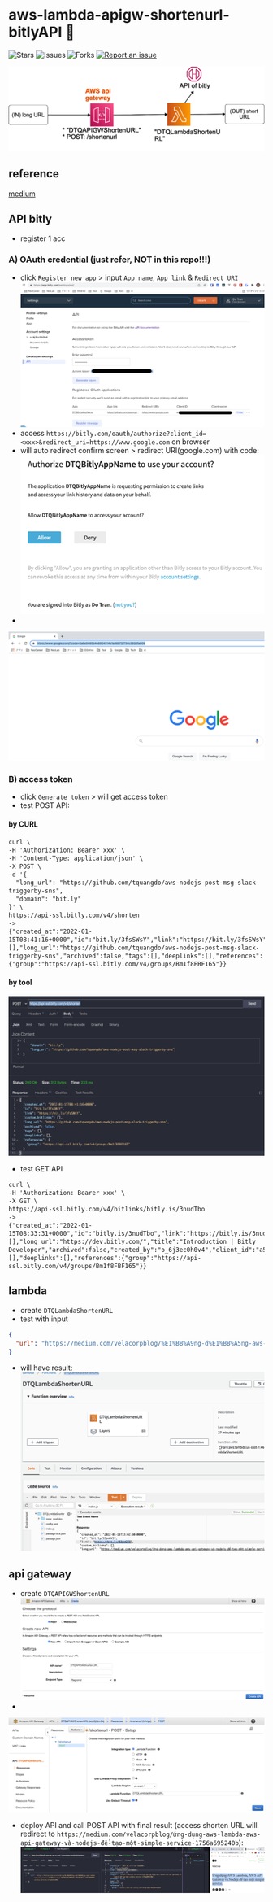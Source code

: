 # aws-lambda-apigw-shortenurl-bitlyAPI 🐳

![Stars](https://img.shields.io/github/stars/tquangdo/aws-lambda-apigw-shortenurl-bitlyAPI?color=f05340)
![Issues](https://img.shields.io/github/issues/tquangdo/aws-lambda-apigw-shortenurl-bitlyAPI?color=f05340)
![Forks](https://img.shields.io/github/forks/tquangdo/aws-lambda-apigw-shortenurl-bitlyAPI?color=f05340)
[![Report an issue](https://img.shields.io/badge/Support-Issues-green)](https://github.com/tquangdo/aws-lambda-apigw-shortenurl-bitlyAPI/issues/new)

![overview](screenshots/overview.png)

## reference
[medium](https://medium.com/velacorpblog/ứng-dụng-aws-lambda-aws-api-gateway-và-nodejs-để-tạo-một-simple-service-1756a695240b)

## API bitly
+ register 1 acc
### A) OAuth credential (just refer, NOT in this repo!!!)
+ click `Register new app` > input `App name`, `App link` & `Redirect URI`
![bitlysetting](screenshots/bitlysetting.png)
+ access `https://bitly.com/oauth/authorize?client_id=<xxx>&redirect_uri=https://www.google.com` on browser
+ will auto redirect confirm screen > redirect URI(google.com) with code:
![OAuth1](screenshots/OAuth1.png)
+
![OAuth2](screenshots/OAuth2.png)
### B) access token
+ click `Generate token` > will get access token
+ test POST API:
#### by CURL
```shell
curl \
-H 'Authorization: Bearer xxx' \
-H 'Content-Type: application/json' \
-X POST \
-d '{
  "long_url": "https://github.com/tquangdo/aws-nodejs-post-msg-slack-triggerby-sns",
  "domain": "bit.ly"
}' \
https://api-ssl.bitly.com/v4/shorten
->
{"created_at":"2022-01-15T08:41:16+0000","id":"bit.ly/3fsSWsY","link":"https://bit.ly/3fsSWsY","custom_bitlinks":[],"long_url":"https://github.com/tquangdo/aws-nodejs-post-msg-slack-triggerby-sns","archived":false,"tags":[],"deeplinks":[],"references":{"group":"https://api-ssl.bitly.com/v4/groups/Bm1f8FBF165"}}
```
#### by tool
![tool](screenshots/tool.png)
+ test GET API
```shell
curl \
-H 'Authorization: Bearer xxx' \
-X GET \
https://api-ssl.bitly.com/v4/bitlinks/bitly.is/3nudTbo
->
{"created_at":"2022-01-15T08:33:31+0000","id":"bitly.is/3nudTbo","link":"https://bitly.is/3nudTbo","custom_bitlinks":[],"long_url":"https://dev.bitly.com/","title":"Introduction | Bitly Developer","archived":false,"created_by":"o_6j3ec0h0v4","client_id":"a5e8cebb233c5d07e5c553e917dffb92fec5264d","tags":[],"deeplinks":[],"references":{"group":"https://api-ssl.bitly.com/v4/groups/Bm1f8FBF165"}}
```

## lambda
+ create `DTQLambdaShortenURL`
+ test with input
```json
{
  "url": "https://medium.com/velacorpblog/%E1%BB%A9ng-d%E1%BB%A5ng-aws-lambda-aws-api-gateway-v%C3%A0-nodejs-%C4%91%E1%BB%83-t%E1%BA%A1o-m%E1%BB%99t-simple-service-1756a695240b"
}
```
+ will have result:
![lambda](screenshots/lambda.png)

## api gateway
+ create `DTQAPIGWShortenURL`
![apigw1](screenshots/apigw1.png)
+
![apigw2](screenshots/apigw2.png)
+ deploy API and call POST API with final result (access shorten URL will redirect to `https://medium.com/velacorpblog/ứng-dụng-aws-lambda-aws-api-gateway-và-nodejs-để-tạo-một-simple-service-1756a695240b`):
![end](screenshots/end.png)

